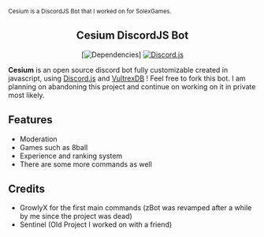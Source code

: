 <small>
  <br/>
 Cesium is a DiscordJS Bot that I worked on for SolexGames.
  <br/>
</small>

<div align="center">

  ## Cesium DiscordJS Bot

</small></i>

  [![Dependencies](https://img.shields.io/david/Asgarrrrr/Luna?color=4F36EC&style=flat-square)]
  [![Discord.js](https://img.shields.io/badge/Discord.js-V.12-7354F6?style=flat-square)](https://www.npmjs.com/package/discord.js)

</div>

**Cesium** is an open source discord bot fully customizable created in javascript, using [Discord.js](https://discord.js.org) and [VultrexDB](https://github.com/VultrexDev/vultrexdb) ! Feel free to fork this bot. I am planning on abandoning this project and continue on working on it in private most likely.

## Features
- Moderation
- Games such as 8ball
- Experience and ranking system
- There are some more commands as well

## Credits
- GrowlyX for the first main commands (zBot was revamped after a while by me since the project was dead)
- Sentinel (Old Project I worked on with a friend)


